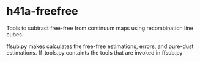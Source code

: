 # h41a-freefree
Tools to subtract free-free from continuum maps using recombination line cubes. 

ffsub.py makes calculates the free-free estimations, errors, and pure-dust estimations. 
ff_tools.py containts the tools that are invoked in ffsub.py
